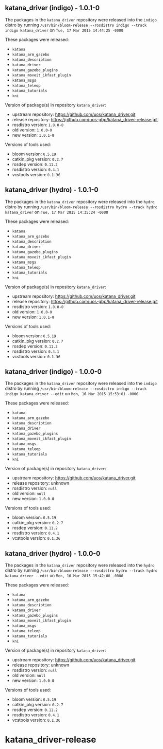 ## katana_driver (indigo) - 1.0.1-0

The packages in the `katana_driver` repository were released into the `indigo` distro by running `/usr/bin/bloom-release --rosdistro indigo --track indigo katana_driver` on `Tue, 17 Mar 2015 14:44:25 -0000`

These packages were released:
- `katana`
- `katana_arm_gazebo`
- `katana_description`
- `katana_driver`
- `katana_gazebo_plugins`
- `katana_moveit_ikfast_plugin`
- `katana_msgs`
- `katana_teleop`
- `katana_tutorials`
- `kni`

Version of package(s) in repository `katana_driver`:
- upstream repository: https://github.com/uos/katana_driver.git
- release repository: https://github.com/uos-gbp/katana_driver-release.git
- rosdistro version: `1.0.0-0`
- old version: `1.0.0-0`
- new version: `1.0.1-0`

Versions of tools used:
- bloom version: `0.5.19`
- catkin_pkg version: `0.2.7`
- rosdep version: `0.11.2`
- rosdistro version: `0.4.1`
- vcstools version: `0.1.36`


## katana_driver (hydro) - 1.0.1-0

The packages in the `katana_driver` repository were released into the `hydro` distro by running `/usr/bin/bloom-release --rosdistro hydro --track hydro katana_driver` on `Tue, 17 Mar 2015 14:35:24 -0000`

These packages were released:
- `katana`
- `katana_arm_gazebo`
- `katana_description`
- `katana_driver`
- `katana_gazebo_plugins`
- `katana_moveit_ikfast_plugin`
- `katana_msgs`
- `katana_teleop`
- `katana_tutorials`
- `kni`

Version of package(s) in repository `katana_driver`:
- upstream repository: https://github.com/uos/katana_driver.git
- release repository: https://github.com/uos-gbp/katana_driver-release.git
- rosdistro version: `1.0.0-0`
- old version: `1.0.0-0`
- new version: `1.0.1-0`

Versions of tools used:
- bloom version: `0.5.19`
- catkin_pkg version: `0.2.7`
- rosdep version: `0.11.2`
- rosdistro version: `0.4.1`
- vcstools version: `0.1.36`


## katana_driver (indigo) - 1.0.0-0

The packages in the `katana_driver` repository were released into the `indigo` distro by running `/usr/bin/bloom-release --rosdistro indigo --track indigo katana_driver --edit` on `Mon, 16 Mar 2015 15:53:01 -0000`

These packages were released:
- `katana`
- `katana_arm_gazebo`
- `katana_description`
- `katana_driver`
- `katana_gazebo_plugins`
- `katana_moveit_ikfast_plugin`
- `katana_msgs`
- `katana_teleop`
- `katana_tutorials`
- `kni`

Version of package(s) in repository `katana_driver`:
- upstream repository: https://github.com/uos/katana_driver.git
- release repository: unknown
- rosdistro version: `null`
- old version: `null`
- new version: `1.0.0-0`

Versions of tools used:
- bloom version: `0.5.19`
- catkin_pkg version: `0.2.7`
- rosdep version: `0.11.2`
- rosdistro version: `0.4.1`
- vcstools version: `0.1.36`


## katana_driver (hydro) - 1.0.0-0

The packages in the `katana_driver` repository were released into the `hydro` distro by running `/usr/bin/bloom-release --rosdistro hydro --track hydro katana_driver --edit` on `Mon, 16 Mar 2015 15:42:00 -0000`

These packages were released:
- `katana`
- `katana_arm_gazebo`
- `katana_description`
- `katana_driver`
- `katana_gazebo_plugins`
- `katana_moveit_ikfast_plugin`
- `katana_msgs`
- `katana_teleop`
- `katana_tutorials`
- `kni`

Version of package(s) in repository `katana_driver`:
- upstream repository: https://github.com/uos/katana_driver.git
- release repository: unknown
- rosdistro version: `null`
- old version: `null`
- new version: `1.0.0-0`

Versions of tools used:
- bloom version: `0.5.19`
- catkin_pkg version: `0.2.7`
- rosdep version: `0.11.2`
- rosdistro version: `0.4.1`
- vcstools version: `0.1.36`


# katana_driver-release
